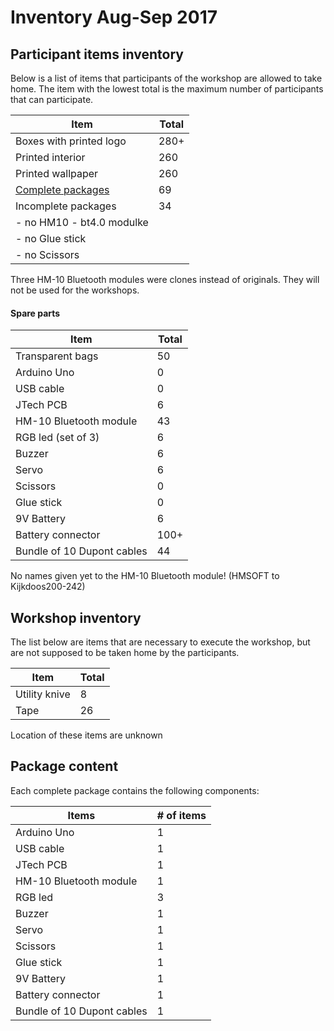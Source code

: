 # Inventory Aug-Sep 2017
## Participant items inventory
Below is a list of items that participants of the workshop are allowed to take home. The item with the lowest total is the maximum number of participants that can participate.

|Item                                   |Total|
|---------------------------------------|-----|
|Boxes with printed logo                |280+ |
|Printed interior                       |260  |
|Printed wallpaper                      |260  |
|[Complete packages](#package-content)  |69   |
|Incomplete packages                    |34   |
| - no HM10 - bt4.0 modulke             |     |
| - no Glue stick                       |     |
| - no Scissors                         |     |

Three HM-10 Bluetooth modules were clones instead of originals. They will not be used for the workshops.

#### Spare parts
|Item                       |Total|
|---------------------------|-----|
|Transparent bags           |50   |
|Arduino Uno                |0    |
|USB cable                  |0    |
|JTech PCB                  |6    |
|HM-10 Bluetooth module     |43   |
|RGB led (set of 3)         |6    |
|Buzzer                     |6    |
|Servo                      |6    |
|Scissors                   |0    |
|Glue stick                 |0    |
|9V Battery                 |6    |
|Battery connector          |100+ |
|Bundle of 10 Dupont cables |44   |

No names given yet to the HM-10 Bluetooth module! (HMSOFT to Kijkdoos200-242)

## Workshop inventory
The list below are items that are necessary to execute the workshop, but are not supposed to be taken home by the participants.

|Item           |Total|
|---------------|-----|
|Utility knive  |8    | 
|Tape           |26   |

Location of these items are unknown

## Package content
Each complete package contains the following components:

|Items                      |# of items |
|---------------------------|-----------|
|Arduino Uno                |1          |
|USB cable                  |1          |
|JTech PCB                  |1          |
|HM-10 Bluetooth module     |1          |
|RGB led                    |3          |
|Buzzer                     |1          |
|Servo                      |1          |
|Scissors                   |1          |
|Glue stick                 |1          |
|9V Battery                 |1          |
|Battery connector          |1          |
|Bundle of 10 Dupont cables |1          |
